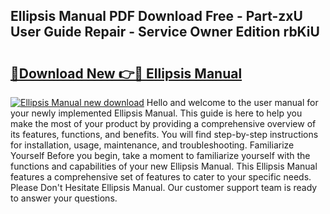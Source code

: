 ## Ellipsis Manual PDF Download Free - Part-zxU User Guide Repair - Service Owner Edition rbKiU

# <h2><a href="http://bc22990.oget.top/?id=Ellipsis+Manual">🔗Download New 👉🔴 Ellipsis Manual</a></h2>

[![Ellipsis Manual new download](https://i.imgur.com/5g1atiW.png)](http://bc22990.oget.top/?id=Ellipsis+Manual)
Hello and welcome to the user manual for your newly implemented Ellipsis Manual. This guide is here to help you make the most of your product by providing a comprehensive overview of its features, functions, and benefits. You will find step-by-step instructions for installation, usage, maintenance, and troubleshooting. Familiarize Yourself Before you begin, take a moment to familiarize yourself with the functions and capabilities of your new Ellipsis Manual. This Ellipsis Manual features a comprehensive set of features to cater to your specific needs. Please Don't Hesitate Ellipsis Manual. Our customer support team is ready to answer your questions.
